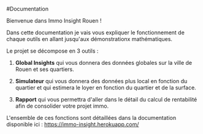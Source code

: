 #Documentation

Bienvenue dans Immo Insight Rouen !

Dans cette documentation je vais vous expliquer le fonctionnement de chaque outils en allant jusqu'aux démonstrationx mathématiques.

Le projet se décompose en 3 outils :

1. **Global Insights** qui vous donnera des données globales sur la ville de Rouen et ses quartiers.

2. **Simulateur** qui vous donnera des données plus local en fonction du quartier et qui estimera le loyer en fonction du quartier et de la surface.

3. **Rapport** qui vous permettra d'aller dans le détail du calcul de rentabilité afin de consolider votre projet immo.


L'ensemble de ces fonctions sont détaillées dans la documentation disponible ici : https://immo-insight.herokuapp.com/